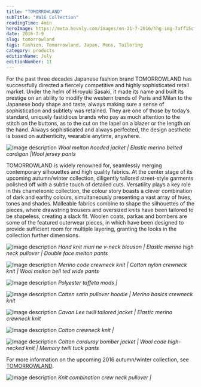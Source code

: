 ```yaml
---
title: "TOMORROWLAND"
subTitle: "AW16 Collection"
readingTime: 4min
heroImage: https://meta.hevnly.com/images/on-31-7-2016/hhg-img-7aff15cf-4b14-4b49-b674-03adc0f5037c.png
date: 2016-7-9
slug: tomorrowland
tags: Fashion, Tomorrowland, Japan, Mens, Tailoring
category: products
editionName: July
editionNumber: 11
---
```


For the past three decades Japanese fashion brand TOMORROWLAND has successfully directed a fiercely competitive and highly sophisticated retail market. Under the helm of Hiroyuki Sasaki, it made its name and built its prestige on an ability to modify the western trends of Paris and Milan to the Japanese body shape and taste, always making sure a sense of sophistication and subtlety was retained. They are one of those by today’s standard, uniquely fastidious brands who pay as much attention to the stitch on the buttons, as to the cut on the lapel on a blazer or the length on the hand. Always sophisticated and always perfected, the design aesthetic is based on authenticity, wearable anytime, anywhere.


![Image description](https://meta.hevnly.com/images/on-23-8-2016/hhg-img-315c5edf-9b40-41df-9386-3d11a06d5e41.png)
*Wool melton hooded jacket | Elastic merino belted cardigan |Wool jersey pants*

TOMORROWLAND is widely renowned for, seamlessly merging contemporary silhouettes and high quality fabrics. At the center stage of its upcoming autumn/winter collection, diligently tailored street-style garments polished off with a subtle touch of detailed cuts. Versatility plays a key role in this chameleonic collection, the colour story boasts a clever combination of dark and earthy colours, simultaneously presenting a vast array of hues, tones and shades. Malleable fabrics combine to shape the silhouettes of the pieces, where drawstring trousers and oversized knits have been tailored to be shapeless, creating a slack fit. Woolen coats, parkas and bombers are some of the featured outerwear pieces, in which have been designed to provide sufficient room for multiple layering, granting the looks in the collection further dimensions.




![Image description](https://meta.hevnly.com/images/on-23-8-2016/hhg-img-fb050cb6-1566-46ab-9523-bdf7ccc067f9.png)
*Hand knit muri ne v-neck blouson | Elastic merino high neck pullover | Double face melton pants*



![Image description](https://meta.hevnly.com/images/on-23-8-2016/hhg-img-454dc611-b35a-46eb-9156-315b44e21519.png)
*Merino code crewneck knit | Cotton nylon crewneck knit | Wool melton bell ted wide pants*



![Image description](https://meta.hevnly.com/images/on-23-8-2016/hhg-img-91b3ae79-0965-4163-95b1-fa160c374988.png)
*Polyester taffeta mods |*



![Image description](https://meta.hevnly.com/images/on-23-8-2016/hhg-img-63142b32-b53c-456d-8ce4-f12182d5ce7e.png)
*Cotten satin pullover hoodie | Merino basics crewneck knit*



![Image description](https://meta.hevnly.com/images/on-23-8-2016/hhg-img-206c07b7-c509-4995-9187-f691e649ea1e.png)
*Cavan Lee twill tailored jacket | Elastic merino crewneck knit*



![Image description](https://meta.hevnly.com/images/on-23-8-2016/hhg-img-0aebada5-a390-4759-bccc-09a3b65ffc08.png)
*Cotton crewneck knit |*



![Image description](https://meta.hevnly.com/images/on-23-8-2016/hhg-img-48789932-0baa-4c2b-a504-72c75f00c741.png)
*Cotton corduroy bomber jacket | Wool code high-necked knit | Memory twill tuck pants*



For more information on the upcoming 2016 autumn/winter collection, see [TOMORROWLAND](http://www.tomorrowland.co.jp.e.mf.hp.transer.com/).



![Image description](https://meta.hevnly.com/images/on-23-8-2016/hhg-img-c9269324-c8ec-482d-b4e4-85ff843f0a9c.png)
*Knit combination crew neck pullover |*
